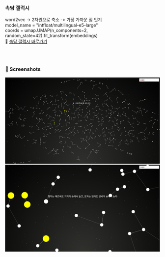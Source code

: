 <br>

### 속담 갤럭시
word2vec -> 2차원으로 축소 -> 가장 가까운 점 잇기 <br>
model_name = "intfloat/multilingual-e5-large"<br>
coords = umap.UMAP(n_components=2, random_state=42).fit_transform(embeddings)<br>
🔗 [속담 갤럭시 바로가기](https://abc-crtl.github.io/sokdam/)

<br>
<br>

### 📸 Screenshots

![스크린샷 1](s2.png)  
![스크린샷 2](s3.png)
